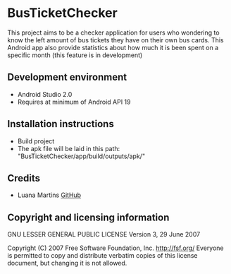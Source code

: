 # BusTicketChecker

This project aims to be a checker application for users 
who wondering to know the left amount of bus tickets they have on their own bus cards. This Android app also provide statistics about how much it is been spent on a specific month (this feature is in development)


## Development environment
 - Android Studio 2.0 
 - Requires at minimum of Android API 19 

## Installation instructions
 - Build project
 - The apk file will be laid in this path: "BusTicketChecker/app/build/outputs/apk/"

## Credits
 - Luana Martins [GitHub](https://github.com/luanamartins)

## Copyright and licensing information
GNU LESSER GENERAL PUBLIC LICENSE
                       Version 3, 29 June 2007

 Copyright (C) 2007 Free Software Foundation, Inc. <http://fsf.org/>
 Everyone is permitted to copy and distribute verbatim copies
 of this license document, but changing it is not allowed.
